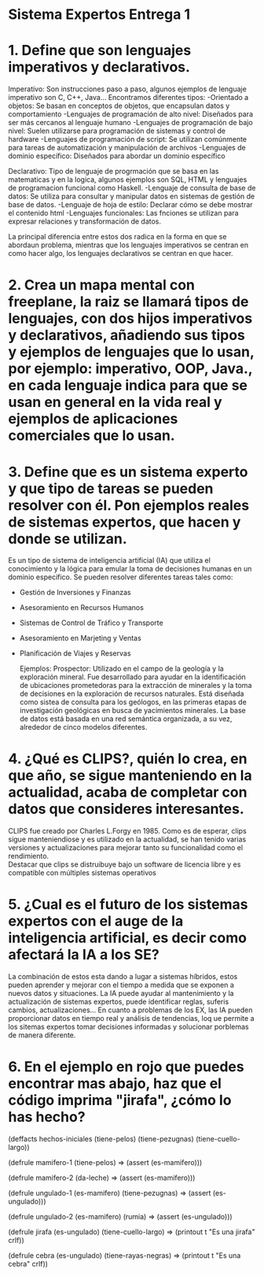 # Sistema Expertos Entrega 1

# 1. Define que son lenguajes imperativos y declarativos.

Imperativo: Son instrucciones paso a paso, algunos ejemplos de lenguaje imperativo son C, C++, Java... 
Encontramos diferentes tipos: 
-Orientado a objetos: Se basan en conceptos de objetos, que encapsulan datos y comportamiento
-Lenguajes de programación de alto nivel: Diseñados para ser más cercanos al lenguaje humano 
-Lenguajes de programación de bajo nivel: Suelen utilizarse para programación de sistemas y control de hardware
-Lenguajes de programación de script: Se utilizan comúnmente para tareas de automatización y manipulación de archivos
-Lenguajes de dominio específico: Diseñados para abordar un dominio específico 

Declarativo:  Tipo de lenguaje de progrmación que se basa en las matematicas y en la logica, algunos ejemplos son SQL, HTML y lenguajes de programacion funcional como Haskell.
-Lenguaje de consulta de base de datos: Se utiliza para consultar y manipular datos en sistemas de gestión de base de datos.
-Lenguaje de hoja de estilo: Declarar cómo se debe mostrar el contenido html
-Lenguajes funcionales: Las fnciones se utilizan para expresar relaciones y transformación de datos.

La principal diferencia entre estos dos radica en la forma en que se abordaun problema, mientras que los lenguajes imperativos se centran en como hacer algo, los lenguajes declarativos se centran en que hacer.

# 2. Crea un mapa mental con freeplane, la raiz se llamará tipos de lenguajes, con dos hijos imperativos y declarativos, añadiendo sus tipos y ejemplos de lenguajes que lo usan, por ejemplo: imperativo, OOP, Java., en cada lenguaje indica para que se usan en general en la vida real y ejemplos de aplicaciones comerciales que lo usan.

# 3. Define que es un sistema experto y que tipo de tareas se pueden resolver con él. Pon ejemplos reales de sistemas expertos, que hacen y donde se utilizan.
Es un tipo de sistema de inteligencia artificial (IA) que utiliza el conocimiento y la lógica para emular la toma de decisiones humanas en un dominio específico.
Se pueden resolver diferentes tareas tales como:
- Gestión de Inversiones y Finanzas
- Asesoramiento en Recursos Humanos
- Sistemas de Control de Tráfico y Transporte
- Asesoramiento en Marjeting y Ventas
- Planificación de Viajes y Reservas

  Ejemplos:
  Prospector: Utilizado en el campo de la geología y la exploración mineral. Fue desarrollado para ayudar en la identificación de ubicaciones prometedoras para la extracción de minerales y la toma de decisiones en la 
  exploración de recursos naturales.
  Está diseñada como sistea de consulta para los geólogos, en las primeras etapas de investigación geológicas en busca de yacimientos minerales.
  La base de datos está basada en una red semántica organizada, a su vez, alrededor de cinco modelos diferentes.

# 4. ¿Qué es CLIPS?, quién lo crea, en que año, se sigue manteniendo en la actualidad, acaba de completar con datos que consideres interesantes.
CLIPS fue creado por Charles L.Forgy en 1985. Como es de esperar, clips sigue manteniendiose y es utilizado en la actualidad, se han tenido varias versiones y actualizaciones para mejorar tanto su funcionalidad como el rendimiento.  
Destacar que clips se distruibuye bajo un software de licencia libre y es compatible con múltiples sistemas operativos  

# 5. ¿Cual es el futuro de los sistemas expertos con el auge de la inteligencia artificial, es decir como afectará la IA a los SE?
La combinación de estos esta dando a lugar a sistemas híbridos, estos pueden aprender y mejorar con el tiempo a medida que se exponen a nuevos datos y situaciones.
La IA puede ayudar al mantenimiento y la actualización de sistemas expertos, puede identificar reglas, suferis cambios, actualizaciones...
En cuanto a problemas de los EX, las IA pueden proporcionar datos en tiempo real y análisis de tendencias, loq ue permite a los sitemas expertos tomar decisiones informadas y solucionar porblemas de manera diferente.

# 6. En el ejemplo en rojo que puedes encontrar mas abajo, haz que el código imprima "jirafa", ¿cómo lo has hecho?

(deffacts hechos-iniciales
(tiene-pelos)
(tiene-pezugnas)
(tiene-cuello-largo))

(defrule mamifero-1
(tiene-pelos)
=>
(assert (es-mamifero)))

(defrule mamifero-2
(da-leche)
=>
(assert (es-mamifero)))

(defrule ungulado-1
(es-mamifero)
(tiene-pezugnas)
=>
(assert (es-ungulado)))

(defrule ungulado-2
(es-mamifero)
(rumia)
=>
(assert (es-ungulado)))

(defrule jirafa
(es-ungulado)
(tiene-cuello-largo)
=>
(printout t "Es una jirafa" crlf))
 
(defrule cebra
(es-ungulado)
(tiene-rayas-negras)
=>
(printout t "Es una cebra" crlf))

